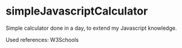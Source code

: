 # simpleJavascriptCalculator
Simple calculator done in a day, to extend my Javascript knowledge.

Used references: W3Schools
